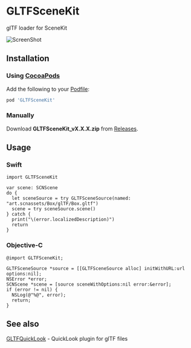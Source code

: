 # GLTFSceneKit
glTF loader for SceneKit

![ScreenShot](https://raw.githubusercontent.com/magicien/GLTFSceneKit/master/screenshot.png)

## Installation
### Using [CocoaPods](http://cocoapods.org/)

Add the following to your [Podfile](http://guides.cocoapods.org/using/the-podfile.html):

```rb
pod 'GLTFSceneKit'
```

### Manually

Download **GLTFSceneKit_vX.X.X.zip** from [Releases](https://github.com/magicien/GLTFSceneKit/releases/latest).

## Usage

### Swift
```
import GLTFSceneKit

var scene: SCNScene
do {
  let sceneSource = try GLTFSceneSource(named: "art.scnassets/Box/glTF/Box.gltf")
  scene = try sceneSource.scene()
} catch {
  print("\(error.localizedDescription)")
  return
}
```

### Objective-C
```
@import GLTFSceneKit;

GLTFSceneSource *source = [[GLTFSceneSource alloc] initWithURL:url options:nil];
NSError *error;
SCNScene *scene = [source sceneWithOptions:nil error:&error];
if (error != nil) {
  NSLog(@"%@", error);
  return;
}
```

## See also

[GLTFQuickLook](https://github.com/magicien/GLTFQuickLook) - QuickLook plugin for glTF files
